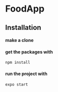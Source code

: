 # FoodApp 

## Installation
#### make a clone
#### get the packages with
`npm install`
#### run the project with
`expo start`

